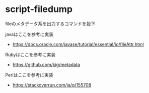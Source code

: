 # script-filedump
fileのメタデータ系を出力するコマンドを投下

javaはここを参考に実装
- https://docs.oracle.com/javase/tutorial/essential/io/fileAttr.html

Rubyはここを参考に実装
- https://github.com/kig/metadata

Perlはここを参考に実装
- https://stackoverrun.com/ja/q/155708
